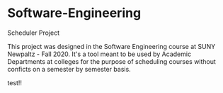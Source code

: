 # Software-Engineering
Scheduler Project

This project was designed in the Software Engineering course at SUNY Newpaltz - Fall 2020.
It's a tool meant to be used by Academic Departments at colleges for the purpose of
scheduling courses without conficts on a semester by semester basis.

test!!
